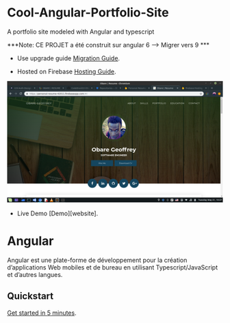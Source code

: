 # Cool-Angular-Portfolio-Site
A portfolio site modeled with Angular and typescript

***Note: CE PROJET a été construit sur angular 6 --> Migrer vers 9 ***

- Use upgrade guide
  [Migration Guide][upgrade].
  
 - Hosted on Firebase
 [Hosting Guide][hosting].
 
![alt text](img/landing.png)
 
 - Live Demo
 [Demo][website].
      


# Angular

Angular est une plate-forme de développement pour la création d’applications Web mobiles et de bureau en utilisant Typescript/JavaScript et d’autres langues.

## Quickstart

[Get started in 5 minutes][quickstart].

[quickstart]: https://angular.io/guide/quickstart
[ng]: https://angular.io
[upgrade]: https://update.angular.io/
[hosting]: https://firebase.google.com/docs/hosting



